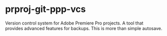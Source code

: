 # prproj-git-ppp-vcs
Version control system for Adobe Premiere Pro projects. A tool that provides advanced features for backups. This is more than simple autosave.
